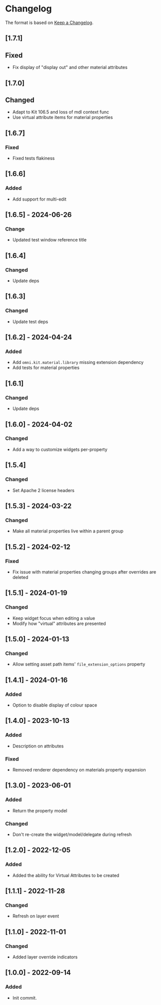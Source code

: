 # Changelog

The format is based on [Keep a Changelog](https://keepachangelog.com/en/1.0.0/).

## [1.7.1]
## Fixed
- Fix display of "display out" and other material attributes

## [1.7.0]
## Changed
- Adapt to Kit 106.5 and loss of mdl context func
- Use virtual attribute items for material properties

## [1.6.7]
### Fixed
- Fixed tests flakiness

## [1.6.6]
### Added
- Add support for multi-edit

## [1.6.5] - 2024-06-26
### Change
- Updated test window reference title

## [1.6.4]
### Changed
- Update deps

## [1.6.3]
### Changed
- Update test deps

## [1.6.2] - 2024-04-24
### Added
- Add `omni.kit.material.library` missing extension dependency
- Add tests for material properties

## [1.6.1]
### Changed
- Update deps

## [1.6.0] - 2024-04-02
### Changed
- Add a way to customize widgets per-property

## [1.5.4]
### Changed
- Set Apache 2 license headers

## [1.5.3] - 2024-03-22
### Changed
- Make all material properties live within a parent group

## [1.5.2] - 2024-02-12
### Fixed
- Fix issue with material properties changing groups after overrides are deleted

## [1.5.1] - 2024-01-19
### Changed
- Keep widget focus when editing a value
- Modify how "virtual" attributes are presented

## [1.5.0] - 2024-01-13
### Changed
- Allow setting asset path items' `file_extension_options` property

## [1.4.1] - 2024-01-16
### Added
- Option to disable display of colour space

## [1.4.0] - 2023-10-13
### Added
- Description on attributes

### Fixed
- Removed renderer dependency on materials property expansion

## [1.3.0] - 2023-06-01
### Added
- Return the property model

### Changed
- Don't re-create the widget/model/delegate during refresh

## [1.2.0] - 2022-12-05
### Added
- Added the ability for Virtual Attributes to be created

## [1.1.1] - 2022-11-28
### Changed
- Refresh on layer event

## [1.1.0] - 2022-11-01
### Changed
- Added layer override indicators

## [1.0.0] - 2022-09-14
### Added
- Init commit.
